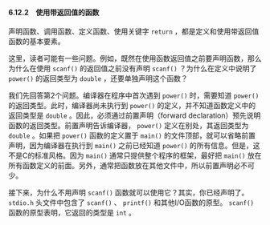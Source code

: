 #### 6.12.2　使用带返回值的函数

声明函数、调用函数、定义函数、使用关键字 `return` ，都是定义和使用带返回值函数的基本要素。

这里，读者可能有一些问题。例如，既然在使用函数返回值之前要声明函数，那么为什么在使用 `scanf()` 的返回值之前没有声明 `scanf()` ？为什么在定义中说明了 `power()` 的返回类型为 `double` ，还要单独声明这个函数？

我们先回答第2个问题。编译器在程序中首次遇到 `power()` 时，需要知道 `power()` 的返回类型。此时，编译器尚未执行到 `power()` 的定义，并不知道函数定义中的返回类型是 `double` 。因此，必须通过前置声明（forward declaration）预先说明函数的返回类型。前置声明告诉编译器， `power()` 定义在别处，其返回类型为 `double` 。如果把 `power()` 函数的定义置于 `main()` 的文件顶部，就可以省略前置声明，因为编译器在执行到 `main()` 之前已经知道 `power()` 的所有信息。但是，这不是C的标准风格。因为 `main()` 通常只提供整个程序的框架，最好把 `main()` 放在所有函数定义的前面。另外，通常把函数放在其他文件中，所以前置声明必不可少。

接下来，为什么不用声明 `scanf()` 函数就可以使用它？其实，你已经声明了。 `stdio.h` 头文件中包含了 `scanf()` 、 `printf()` 和其他I/O函数的原型。 `scanf()` 函数的原型表明，它返回的类型是 `int` 。

